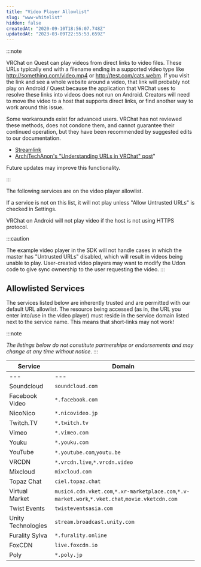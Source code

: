 ```yaml
---
title: "Video Player Allowlist"
slug: "www-whitelist"
hidden: false
createdAt: "2020-09-10T18:56:07.748Z"
updatedAt: "2023-03-09T22:55:53.659Z"
---
```

:::note

VRChat on Quest can play videos from direct links to video files. These URLs typically end with a filename ending in a supported video type like http://something.com/video.mp4 or http://test.com/cats.webm. If you visit the link and see a whole website around a video, that link will probably not play on Android / Quest because the application that VRChat uses to resolve these links into videos does not run on Android.  Creators will need to move the video to a host that supports direct links, or find another way to work around this issue.

Some workarounds exist for advanced users. VRChat has not reviewed these methods, does not condone them, and cannot guarantee their continued operation, but they have been recommended by suggested edits to our documentation.

* [Streamlink](https://streamlink.github.io)
* [ArchiTechAnon's "Understanding URLs in VRChat" post](https://ask.vrchat.com/t/protv-by-architechanon-usage-guides-and-walkthroughs/7029/11)"

Future updates may improve this functionality.

:::

The following services are on the video player allowlist.

If a service is not on this list, it will not play unless "Allow Untrusted URLs" is checked in Settings.

VRChat on Android will not play video if the host is not using HTTPS protocol.

:::caution

The example video player in the SDK will not handle cases in which the master has "Untrusted URLs" disabled, which will result in videos being unable to play. User-created video players may want to modify the Udon code to give sync ownership to the user requesting the video.
:::

## Allowlisted Services
The services listed below are inherently trusted and are permitted with our default URL allowlist. The resource being accessed (as in, the URL you enter into/use in the video player) must reside in the service domain listed next to the service name. This means that short-links may not work!

:::note

*The listings below do not constitute partnerships or endorsements and may change at any time without notice*.
:::

| Service | Domain |
| --- | --- |
| --- | --- |
| Soundcloud | `soundcloud.com` |
| Facebook Video | `*.facebook.com` |
| NicoNico | `*.nicovideo.jp` |
| Twitch.TV | `*.twitch.tv` |
| Vimeo | `*.vimeo.com` |
| Youku | `*.youku.com` |
| YouTube | `*.youtube.com`,`youtu.be` |
| VRCDN | `*.vrcdn.live`,`*.vrcdn.video` |
| Mixcloud | `mixcloud.com` |
| Topaz Chat | `ciel.topaz.chat` |
| Virtual Market | `music4.cdn.vket.com`,`*.xr-marketplace.com`,`*.v-market.work`,`*.vket.chat`,`movie.vketcdn.com` |
| Twist Events | `twisteventsasia.com` |
| Unity Technologies | `stream.broadcast.unity.com` |
| Furality Sylva | `*.furality.online` |
| FoxCDN | `live.foxcdn.io` |
| Poly | `*.poly.jp` |
